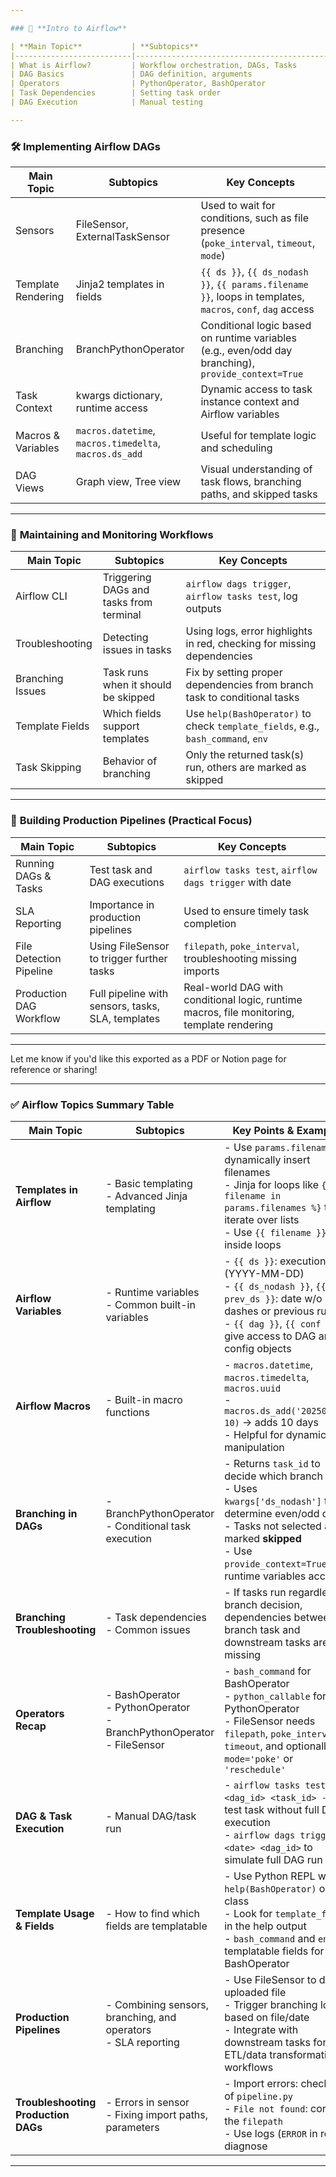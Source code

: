 ```yaml
---

### 📘 **Intro to Airflow** 

| **Main Topic**           | **Subtopics**                                                                                 | **Key Concepts**                                                                                                                                     |
|--------------------------|-----------------------------------------------------------------------------------------------|-----------------------------------------------------------------------------------------------------------------------------------------------------|
| What is Airflow?         | Workflow orchestration, DAGs, Tasks                                                           | Directed Acyclic Graph (DAG), Tasks, Dependencies                                                                                                   |
| DAG Basics               | DAG definition, arguments                                                                     | `dag_id`, `start_date`, `schedule_interval`, `default_args`, `retries`, `retry_delay`                                                               |
| Operators                | PythonOperator, BashOperator                                                                  | Used to define task behavior via `python_callable` or `bash_command`                                                                                |
| Task Dependencies        | Setting task order                                                                            | Using bitshift operators (`>>`, `<<`) to link tasks                                                                                                 |
| DAG Execution            | Manual testing                                                                                 | `airflow tasks test <dag_id> <task_id> <execution_date>`                                                                                             |

---
```


### 🛠️ **Implementing Airflow DAGs**

| **Main Topic**     | **Subtopics**                                          | **Key Concepts**                                                                                           |
| ------------------ | ------------------------------------------------------ | ---------------------------------------------------------------------------------------------------------- |
| Sensors            | FileSensor, ExternalTaskSensor                         | Used to wait for conditions, such as file presence (`poke_interval`, `timeout`, `mode`)                    |
| Template Rendering | Jinja2 templates in fields                             | `{{ ds }}`, `{{ ds_nodash }}`, `{{ params.filename }}`, loops in templates, `macros`, `conf`, `dag` access |
| Branching          | BranchPythonOperator                                   | Conditional logic based on runtime variables (e.g., even/odd day branching), `provide_context=True`        |
| Task Context       | kwargs dictionary, runtime access                      | Dynamic access to task instance context and Airflow variables                                              |
| Macros & Variables | `macros.datetime`, `macros.timedelta`, `macros.ds_add` | Useful for template logic and scheduling                                                                   |
| DAG Views          | Graph view, Tree view                                  | Visual understanding of task flows, branching paths, and skipped tasks                                     |

---

### 🧩 **Maintaining and Monitoring Workflows**

| **Main Topic**   | **Subtopics**                           | **Key Concepts**                                                                 |
| ---------------- | --------------------------------------- | -------------------------------------------------------------------------------- |
| Airflow CLI      | Triggering DAGs and tasks from terminal | `airflow dags trigger`, `airflow tasks test`, log outputs                        |
| Troubleshooting  | Detecting issues in tasks               | Using logs, error highlights in red, checking for missing dependencies           |
| Branching Issues | Task runs when it should be skipped     | Fix by setting proper dependencies from branch task to conditional tasks         |
| Template Fields  | Which fields support templates          | Use `help(BashOperator)` to check `template_fields`, e.g., `bash_command`, `env` |
| Task Skipping    | Behavior of branching                   | Only the returned task(s) run, others are marked as skipped                      |

---

### 🚀 **Building Production Pipelines** (Practical Focus)

| **Main Topic**          | **Subtopics**                                     | **Key Concepts**                                                                           |
| ----------------------- | ------------------------------------------------- | ------------------------------------------------------------------------------------------ |
| Running DAGs & Tasks    | Test task and DAG executions                      | `airflow tasks test`, `airflow dags trigger` with date                                     |
| SLA Reporting           | Importance in production pipelines                | Used to ensure timely task completion                                                      |
| File Detection Pipeline | Using FileSensor to trigger further tasks         | `filepath`, `poke_interval`, troubleshooting missing imports                               |
| Production DAG Workflow | Full pipeline with sensors, tasks, SLA, templates | Real-world DAG with conditional logic, runtime macros, file monitoring, template rendering |

---

Let me know if you'd like this exported as a PDF or Notion page for reference or sharing!

---

### ✅ **Airflow Topics Summary Table**

| **Main Topic**                      | **Subtopics**                                                                      | **Key Points & Examples**                                                                                                                                                                                                   |
| ----------------------------------- | ---------------------------------------------------------------------------------- | --------------------------------------------------------------------------------------------------------------------------------------------------------------------------------------------------------------------------- |
| **Templates in Airflow**            | - Basic templating <br> - Advanced Jinja templating                                | - Use `params.filename` to dynamically insert filenames <br> - Jinja for loops like `{% for filename in params.filenames %}` to iterate over lists <br> - Use `{{ filename }}` inside loops                                 |
| **Airflow Variables**               | - Runtime variables <br> - Common built-in variables                               | - `{{ ds }}`: execution date (YYYY-MM-DD) <br> - `{{ ds_nodash }}`, `{{ prev_ds }}`: date w/o dashes or previous run <br> - `{{ dag }}`, `{{ conf }}` give access to DAG and config objects                                 |
| **Airflow Macros**                  | - Built-in macro functions                                                         | - `macros.datetime`, `macros.timedelta`, `macros.uuid` <br> - `macros.ds_add('20250410', 10)` → adds 10 days <br> - Helpful for dynamic date manipulation                                                                   |
| **Branching in DAGs**               | - BranchPythonOperator <br> - Conditional task execution                           | - Returns `task_id` to decide which branch runs <br> - Uses `kwargs['ds_nodash']` to determine even/odd day <br> - Tasks not selected are marked **skipped** <br> - Use `provide_context=True` for runtime variables access |
| **Branching Troubleshooting**       | - Task dependencies <br> - Common issues                                           | - If tasks run regardless of branch decision, dependencies between branch task and downstream tasks are missing                                                                                                             |
| **Operators Recap**                 | - BashOperator <br> - PythonOperator <br> - BranchPythonOperator <br> - FileSensor | - `bash_command` for BashOperator <br> - `python_callable` for PythonOperator <br> - FileSensor needs `filepath`, `poke_interval`, `timeout`, and optionally `mode='poke'` or `'reschedule'`                                |
| **DAG & Task Execution**            | - Manual DAG/task run                                                              | - `airflow tasks test <dag_id> <task_id> -1` to test task without full DAG execution <br> - `airflow dags trigger -e <date> <dag_id>` to simulate full DAG run                                                              |
| **Template Usage & Fields**         | - How to find which fields are templatable                                         | - Use Python REPL with `help(BashOperator)` or any class <br> - Look for `template_fields` in the help output <br> - `bash_command` and `env` are templatable fields for BashOperator                                       |
| **Production Pipelines**            | - Combining sensors, branching, and operators <br> - SLA reporting                 | - Use FileSensor to detect uploaded file <br> - Trigger branching logic based on file/date <br> - Integrate with downstream tasks for ETL/data transformation workflows                                                     |
| **Troubleshooting Production DAGs** | - Errors in sensor <br> - Fixing import paths, parameters                          | - Import errors: check top of `pipeline.py` <br> - `File not found`: correct the `filepath` <br> - Use logs (`ERROR` in red) to diagnose                                                                                    |

---
